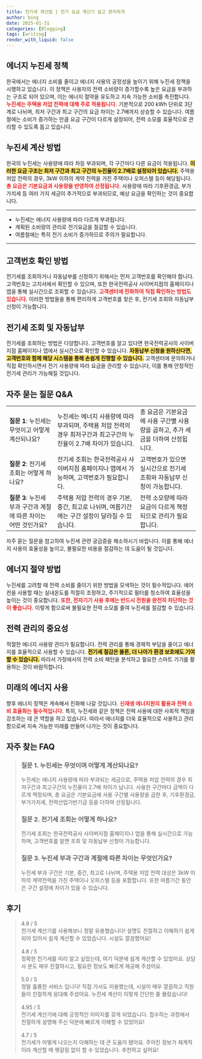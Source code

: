 ```yaml
---
title: 전기세 계산법 | 전기 요금 계산기 쉽고 편리하게
author: bing
date: 2025-01-31
categories: [Blogging]
tags: [writing]
render_with_liquid: false
---
```



<h2 id='에너지 누진세 정책'>에너지 누진세 정책</h2>

<p>한국에서는 에너지 소비를 줄이고 에너지 사용의 공정성을 높이기 위해 누진세 정책을 시행하고 있습니다. 이 정책은 사용자의 전력 소비량이 증가할수록 높은 요금을 부과하는 구조로 되어 있으며, 이는 에너지 절약을 유도하고 지속 가능한 소비를 촉진합니다. <b><span style="color: #ee2323;">누진세는 주택용 저압 전력에 대해 주로 적용됩니다.</span></b> 기본적으로 200 kWh 단위로 3단계로 나뉘며, 최저 구간과 최고 구간의 요금 차이는 2.7배까지 상승할 수 있습니다. 여름철에는 소비가 증가하는 만큼 요금 구간이 다르게 설정되어, 전력 소모를 효율적으로 관리할 수 있도록 돕고 있습니다.</p>

<h2 id='누진세 계산 방법'>누진세 계산 방법</h2>

<p>한국의 누진세는 사용량에 따라 차등 부과되며, 각 구간마다 다른 요금이 적용됩니다. <b><span style="background-color: #ffe066;">이러한 요금 구조는 최저 구간과 최고 구간의 누진율이 2.7배로 설정되어 있습니다.</span></b> 주택용 저압 전력의 경우, 3kW 이하의 계약 전력을 가진 주택이나 오피스텔 등이 해당됩니다. <b><span style="color: #ee2323;">총 요금은 기본요금과 사용량을 반영하여 산정됩니다.</span></b> 사용량에 따라 기후환경금, 부가가치세 등 여러 가지 세금이 추가적으로 부과되므로, 예상 요금을 확인하는 것이 중요합니다.</p>

<hr />

<ul>
    <li>누진세는 에너지 사용량에 따라 다르게 부과됩니다.</li>
    <li>계획된 소비량의 관리로 전기요금을 절감할 수 있습니다.</li>
    <li>여름철에는 특히 전기 소비가 증가하므로 주의가 필요합니다.</li>
</ul>

<hr />

<h2 id='고객번호 확인 방법'>고객번호 확인 방법</h2>

<p>전기세를 조회하거나 자동납부를 신청하기 위해서는 먼저 고객번호를 확인해야 합니다. 고객번호는 고지서에서 확인할 수 있으며, 또한 한국전력공사 사이버지점의 홈페이지나 앱을 통해 실시간으로 조회할 수 있습니다. <b><span style="color: #ee2323;">고객센터에 전화하여 직접 확인하는 방법도 있습니다.</span></b> 이러한 방법들을 통해 편리하게 고객번호를 찾은 후, 전기세 조회와 자동납부 신청이 가능합니다.</p>

<h2 id='전기세 조회 및 자동납부'><b>전기세 조회 및 자동납부</b></h2>

<p>전기세를 조회하는 방법은 다양합니다. 고객번호를 알고 있다면 한국전력공사의 사이버지점 홈페이지나 앱에서 실시간으로 확인할 수 있습니다. <b><span style="background-color: #ffe066;">자동납부 신청을 원하신다면, 고객번호와 함께 해당 시스템을 통해 손쉽게 진행할 수 있습니다.</span></b> 고객센터에 문의하거나 직접 확인하시면서 전기 사용량에 따라 요금을 관리할 수 있습니다, 이를 통해 안정적인 전기세 관리가 가능해질 것입니다.</p>

<h2 id='자주 묻는 질문 Q&A'>자주 묻는 질문 Q&A</h2>

<table>
    <tr>
        <td><b>질문 1</b>: 누진세는 무엇이고 어떻게 계산되나요?</td>
        <td>누진세는 에너지 사용량에 따라 부과되며, 주택용 저압 전력의 경우 최저구간과 최고구간의 누진율이 2.7배 차이가 있습니다.</td>
        <td>총 요금은 기본요금에 사용 구간별 사용량을 곱하고, 추가 세금을 더하여 산정됩니다.</td>
    </tr>
    <tr>
        <td><b>질문 2</b>: 전기세 조회는 어떻게 하나요?</td>
        <td>전기세 조회는 한국전력공사 사이버지점 홈페이지나 앱에서 가능하며, 고객번호가 필요합니다.</td>
        <td>고객번호가 있으면 실시간으로 전기세 조회와 자동납부 신청이 가능합니다.</td>
    </tr>
    <tr>
        <td><b>질문 3</b>: 누진세 부과 구간과 계절에 따른 차이는 어떤 것인가요?</td>
        <td>주택용 저압 전력의 경우 기본, 중간, 최고로 나뉘며, 여름기간에는 구간 설정이 달라질 수 있습니다.</td>
        <td>전력 소모량에 따라 요금이 다르게 책정되므로 관리가 필요합니다.</td>
    </tr>
</table>

<p>자주 묻는 질문을 참고하여 누진세 관련 궁금증을 해소하시기 바랍니다. 이를 통해 에너지 사용의 효율성을 높이고, 불필요한 비용을 절감하는 데 도움이 될 것입니다.</p>

<h2 id='에너지 절약 방법'>에너지 절약 방법</h2>

<p>누진세를 고려할 때 전력 소비를 줄이기 위한 방법을 모색하는 것이 필수적입니다. 에어컨을 사용할 때는 실내온도를 적절히 조정하고, 주기적으로 필터를 청소하여 효율성을 높이는 것이 중요합니다. <b><span style="color: #ee2323;">또한, 전자기기 사용 후에는 반드시 전원을 완전히 차단하는 것이 좋습니다.</span></b> 이렇게 함으로써 불필요한 전력 소모를 줄여 누진세를 절감할 수 있습니다.</p>

<h2 id='전력 관리의 중요성'>전력 관리의 중요성</h2>

<p>적절한 에너지 사용량 관리가 필요합니다. 전력 관리를 통해 경제적 부담을 줄이고 에너지를 효율적으로 사용할 수 있습니다. <b><span style="background-color: #ffe066;">전기세 절감은 물론, 더 나아가 환경 보호에도 기여할 수 있습니다.</span></b> 따라서 가정에서의 전력 소비 패턴을 분석하고 필요한 스마트 기기를 활용하는 것이 바람직합니다.</p>

<h2 id='미래의 에너지 사용'>미래의 에너지 사용</h2>

<p>향후 에너지 정책은 계속해서 진화해 나갈 것입니다. <b><span style="color: #ee2323;">신재생 에너지원의 활용과 전력 소비 효율화는 필수적입니다.</span></b> 특히, 누진세와 같은 정책은 전력 사용에 대한 사회적 책임을 강조하는 데 큰 역할을 하고 있습니다. 따라서 에너지를 더욱 효율적으로 사용하고 관리함으로써 지속 가능한 미래를 만들어 나가는 것이 중요합니다.</p>


<h2 id='자주_찾는_FAQ'>자주 찾는 FAQ</h2>
<div itemscope="" itemtype="https://schema.org/FAQPage"> 
<blockquote> 
<div itemscope="" itemprop="mainEntity" itemtype="https://schema.org/Question"> 
<h3 itemprop="name">질문 1. 누진세는 무엇이며 어떻게 계산되나요?</h3> 
<div itemscope="" itemprop="acceptedAnswer" itemtype="https://schema.org/Answer"> 
<span itemprop="text"> 
<p>누진세는 에너지 사용량에 따라 부과되는 세금으로, 주택용 저압 전력의 경우 최저구간과 최고구간의 누진율이 2.7배 차이가 납니다. 사용한 구간마다 금액이 다르게 책정되며, 총 요금은 기본요금에 사용 구간별 사용량을 곱한 후, 기후환경금, 부가가치세, 전력산업기반기금 등을 더하여 산정됩니다.</p> 
</span> 
</div> 
</div> 

<div itemscope="" itemprop="mainEntity" itemtype="https://schema.org/Question"> 
<h3 itemprop="name">질문 2. 전기세 조회는 어떻게 하나요?</h3> 
<div itemscope="" itemprop="acceptedAnswer" itemtype="https://schema.org/Answer"> 
<span itemprop="text"> 
<p>전기세 조회는 한국전력공사 사이버지점 홈페이지나 앱을 통해 실시간으로 가능하며, 고객번호를 알면 조회 및 자동납부 신청이 가능합니다.</p> 
</span> 
</div> 
</div> 

<div itemscope="" itemprop="mainEntity" itemtype="https://schema.org/Question"> 
<h3 itemprop="name">질문 3. 누진세 부과 구간과 계절에 따른 차이는 무엇인가요?</h3> 
<div itemscope="" itemprop="acceptedAnswer" itemtype="https://schema.org/Answer"> 
<span itemprop="text"> 
<p>누진세 부과 구간은 기본, 중간, 최고로 나뉘며, 주택용 저압 전력 대상은 3kW 이하의 계약전력을 가진 주택이나 오피스텔 등을 포함합니다. 또한 여름기간 동안은 구간 설정에 차이가 있을 수 있습니다.</p> 
</span> 
</div> 
</div> 
</blockquote> 
</div>
<h2 id='후기'>후기</h2>
<div itemscope itemtype="https://schema.org/Product">
  <blockquote>
  <div itemprop="review" itemscope itemtype="https://schema.org/Review">
      <div itemprop="reviewRating" itemscope itemtype="https://schema.org/Rating"> <span itemprop="ratingValue">4.9</span> / <span itemprop="bestRating">5</span> </div>
      <span itemprop="reviewBody">전기세 계산기를 사용해보니 정말 유용했습니다! 설명도 친절하고 이해하기 쉽게 되어 있어서 쉽게 계산할 수 있었습니다. 시설도 깔끔했어요!</span>
  </div>
  <br>
  <div itemprop="review" itemscope itemtype="https://schema.org/Review">
      <div itemprop="reviewRating" itemscope itemtype="https://schema.org/Rating"> <span itemprop="ratingValue">4.8</span> / <span itemprop="bestRating">5</span> </div>
      <span itemprop="reviewBody">정확한 전기세를 미리 알고 싶었는데, 여기 덕분에 쉽게 계산할 수 있었어요. 상담사 분도 매우 친절하시고, 필요한 정보도 빠르게 제공해 주셨어요.</span>
  </div>
  <br>
  <div itemprop="review" itemscope itemtype="https://schema.org/Review">
      <div itemprop="reviewRating" itemscope itemtype="https://schema.org/Rating"> <span itemprop="ratingValue">5.0</span> / <span itemprop="bestRating">5</span> </div>
      <span itemprop="reviewBody">정말 훌륭한 서비스 입니다! 직접 가서도 이용했는데, 시설이 매우 깔끔하고 직원들이 친절하게 응대해 주셨어요. 누진세 계산이 이렇게 간단한 줄 몰랐습니다!</span>
  </div>
  <br>
  <div itemprop="review" itemscope itemtype="https://schema.org/Review">
      <div itemprop="reviewRating" itemscope itemtype="https://schema.org/Rating"> <span itemprop="ratingValue">4.95</span> / <span itemprop="bestRating">5</span> </div>
      <span itemprop="reviewBody">전기세 계산기에 대해 긍정적인 이미지를 갖게 되었습니다. 접수하는 과정에서 친절하게 설명해 주신 덕분에 빠르게 이해할 수 있었어요!</span>
  </div>
  <br>
  <div itemprop="review" itemscope itemtype="https://schema.org/Review">
      <div itemprop="reviewRating" itemscope itemtype="https://schema.org/Rating"> <span itemprop="ratingValue">4.7</span> / <span itemprop="bestRating">5</span> </div>
      <span itemprop="reviewBody">전기세가 어떻게 나오는지 이해하는 데 큰 도움이 됐어요. 주어진 정보가 체계적이라 계산할 때 헷갈림 없이 할 수 있었습니다. 추천하고 싶어요!</span>
  </div>
  </blockquote>
</div>
